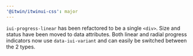 ```yaml
---
'@itwin/itwinui-css': major
---
```


`iui-progress-linear` has been refactored to be a single `<div>`. Size and status have been moved to data attributes. Both linear and radial progress indicators now use `data-iui-variant` and can easily be switched between the 2 types.
